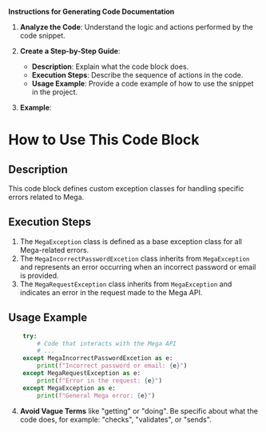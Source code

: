 **Instructions for Generating Code Documentation**

1. **Analyze the Code**: Understand the logic and actions performed by the code snippet.

2. **Create a Step-by-Step Guide**:
    - **Description**: Explain what the code block does.
    - **Execution Steps**: Describe the sequence of actions in the code.
    - **Usage Example**: Provide a code example of how to use the snippet in the project.

3. **Example**:

How to Use This Code Block
=========================================================================================

Description
-------------------------
This code block defines custom exception classes for handling specific errors related to Mega.

Execution Steps
-------------------------
1. The `MegaException` class is defined as a base exception class for all Mega-related errors.
2. The `MegaIncorrectPasswordExcetion` class inherits from `MegaException` and represents an error occurring when an incorrect password or email is provided.
3. The `MegaRequestException` class inherits from `MegaException` and indicates an error in the request made to the Mega API.

Usage Example
-------------------------

```python
    try:
        # Code that interacts with the Mega API
        # ...
    except MegaIncorrectPasswordExcetion as e:
        print(f"Incorrect password or email: {e}")
    except MegaRequestException as e:
        print(f"Error in the request: {e}")
    except MegaException as e:
        print(f"General Mega error: {e}")
```

4. **Avoid Vague Terms** like "getting" or "doing". Be specific about what the code does, for example: "checks", "validates", or "sends".